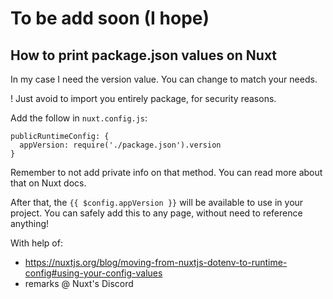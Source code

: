 # To be add soon (I hope)

## How to print package.json values on Nuxt

In my case I need the version value. You can change to match your needs.

! Just avoid to import you entirely package, for security reasons.

Add the follow in `nuxt.config.js`:
```
publicRuntimeConfig: {
  appVersion: require('./package.json').version
}
```

Remember to not add private info on that method. You can read more about that on Nuxt docs.

After that, the `{{ $config.appVersion }}` will be available to use in your project. You can safely add this to any page, without need to reference anything!


With help of:
- https://nuxtjs.org/blog/moving-from-nuxtjs-dotenv-to-runtime-config#using-your-config-values
- remarks @ Nuxt's Discord
